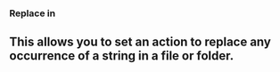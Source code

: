 ### Replace in

## This allows you to set an action to replace any occurrence of a string in a file or folder.
